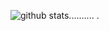 ![github stats](https://github-readme-stats.vercel.app/api?username=zenkriztao&show_icons=true&count_private=true&include_all_commits)..........
.
